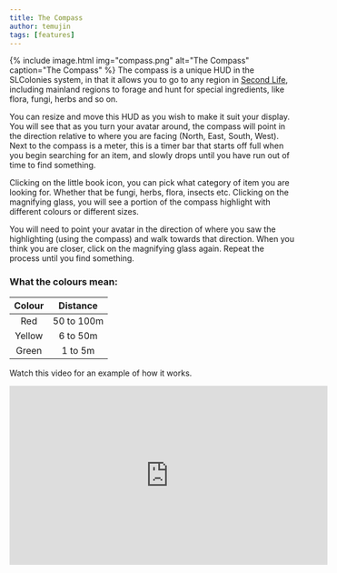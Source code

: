 ```yaml
---
title: The Compass
author: temujin
tags: [features]
---
```

{% include image.html img="compass.png" alt="The Compass" caption="The Compass" %}
The compass is a unique HUD in the SLColonies system, in that it allows you to go to any region in [Second Life](http://secondlife.com), including mainland regions to forage and hunt for special ingredients, like flora, fungi, herbs and so on.

You can resize and move this HUD as you wish to make it suit your display. You will see that as you turn your avatar around, the compass will point in the direction relative to where you are facing (North, East, South, West). Next to the compass is a meter, this is a timer bar that starts off full when you begin searching for an item, and slowly drops until you have run out of time to find something.

Clicking on the little book icon, you can pick what category of item you are looking for. Whether that be fungi, herbs, flora, insects etc.
Clicking on the magnifying glass, you will see a portion of the compass highlight with different colours or different sizes.

You will need to point your avatar in the direction of where you saw the highlighting (using the compass) and walk towards that direction. When you think you are closer, click on the magnifying glass again. Repeat the process until you find something.

### What the colours mean:
| Colour | Distance   |
|:------:|:----------:|
| Red    | 50 to 100m |
| Yellow |   6 to 50m |
| Green  |    1 to 5m |

Watch this video for an example of how it works.
<iframe width="560" height="315" src="https://www.youtube.com/embed/5jLcEAJ1UrE" title="YouTube video player" frameborder="0" allow="accelerometer; autoplay; clipboard-write; encrypted-media; gyroscope; picture-in-picture" allowfullscreen></iframe>
